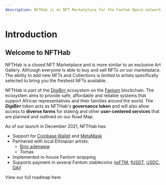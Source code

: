 ```yaml
---
description: NFTHab is an NFT Marketplace for the Fantom Opera network.
---
```


# Introduction

## Welcome to NFTHab

NFTHab is a closed NFT Marketplace and is more similar to an exclusive Art Gallery. Although everyone is able to buy and sell NFTs on our marketplace. The ability to add new NFTs and Collections is limited to artists specifically selected to bring you the freshest NFTs available.

NFTHab is part of the [DigiBirr ](https://www.dbirr.org)ecosystem on the [Fantom](https://fantom.foundation) blockchain. The ecosystem aims to provide safe, affordable and reliable systems that support African representatives and their families around the world. The _**DigiBirr**_ token acts as NFTHab's **governance token** and will also allow access to **diverse farms** for staking and other **user-centered services** that are planned and outlined on our Road Map.&#x20;

As of our launch in December 2021, NFTHab has:

* Support for [Coinbase Wallet](https://wallet.coinbase.com) and [MetaMask](https://metamask.io)
* Partnered with local Ethiopian artists:
  * [Biny adenwew](https://binywadenew.carrd.co)
  * Tomas
* Implemented in-house Fantom wrapping
* Supports payment in several Fantom stablecoins ([wFTM](https://ftmscan.com/token/0x21be370d5312f44cb42ce377bc9b8a0cef1a4c83), [fUSDT](https://ftmscan.com/token/0x049d68029688eabf473097a2fc38ef61633a3c7a), [USDC](https://ftmscan.com/token/0x04068da6c83afcfa0e13ba15a6696662335d5b75), [DAI](https://ftmscan.com/token/0x8d11ec38a3eb5e956b052f67da8bdc9bef8abf3e))

View our full roadmap here
